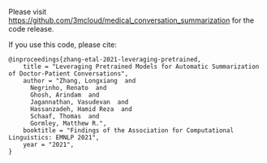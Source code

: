 
Please visit https://github.com/3mcloud/medical_conversation_summarization for the code release.

If you use this code, please cite:

```
@inproceedings{zhang-etal-2021-leveraging-pretrained,
    title = "Leveraging Pretrained Models for Automatic Summarization of Doctor-Patient Conversations",
    author = "Zhang, Longxiang  and
      Negrinho, Renato  and
      Ghosh, Arindam  and
      Jagannathan, Vasudevan  and
      Hassanzadeh, Hamid Reza  and
      Schaaf, Thomas  and
      Gormley, Matthew R.",
    booktitle = "Findings of the Association for Computational Linguistics: EMNLP 2021",
    year = "2021",
}
```
